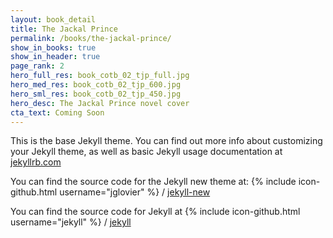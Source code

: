 ```yaml
---
layout: book_detail
title: The Jackal Prince
permalink: /books/the-jackal-prince/
show_in_books: true
show_in_header: true
page_rank: 2
hero_full_res: book_cotb_02_tjp_full.jpg
hero_med_res: book_cotb_02_tjp_600.jpg
hero_sml_res: book_cotb_02_tjp_450.jpg
hero_desc: The Jackal Prince novel cover
cta_text: Coming Soon
---
```


This is the base Jekyll theme. You can find out more info about customizing your Jekyll theme, as well as basic Jekyll usage documentation at [jekyllrb.com](http://jekyllrb.com/)

You can find the source code for the Jekyll new theme at:
{% include icon-github.html username="jglovier" %} /
[jekyll-new](https://github.com/jglovier/jekyll-new)

You can find the source code for Jekyll at
{% include icon-github.html username="jekyll" %} /
[jekyll](https://github.com/jekyll/jekyll)
